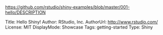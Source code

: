 https://github.com/rstudio/shiny-examples/blob/master/001-hello/DESCRIPTION

Title: Hello Shiny!
Author: RStudio, Inc.
AuthorUrl: http://www.rstudio.com/
License: MIT
DisplayMode: Showcase
Tags: getting-started
Type: Shiny
